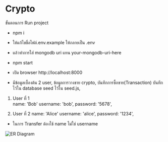 # Crypto



ขั้นตอนการ Run project
- npm i
- ให้แก้ไขชื่อไฟล์.env.example ให้กลายเป็น .env 
- แล้วทำการใส่ mongodb uri แทน your-mongodb-uri-here
- npm start
- เปิด browser http://localhost:8000

- มีข้อมูลเบื้องต้น 2 user, ข้อมูลการวางขาย crypto, บันทึกการซื้อขาย(Transaction)
  บันทึกไว้ใน database seed ไว้ใน seed.js, 

1. User ที่ 1   
    name: 'Bob'
    username: 'bob',
    password: '5678',

2. User ที่ 2
    name: 'Alice'
    username: 'alice',
    password: '1234',

- ในการ Transfer ต้องใช้ name ไม่ใช่ username

![ER Diagram](images/er-diagram.png)